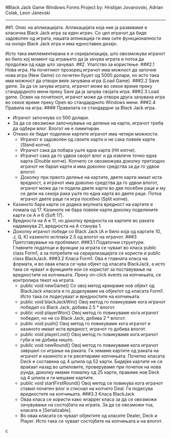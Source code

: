 #Black Jack Game
Windows Forms Project by: Hristijan Jovanovski, Adrian Colak, Leon Janevski

-----------------------------------------------------------------------------------------------------------------------------------

##1. Опис на апликацијата. Апликацијата која ние ја развиваме е класична Black Jack игра за еден играч. Со цел играчот да биде задоволен од играта, нашата апликација ги има сите функционалности на онлајн Black Jack игра и има едноставен дизајн.

Исто така имплементирана е и серијализација, што овозможува играчот во било кој момент од играњето да ја зачува играта и потоа да продолжи од каде што зачувал.
##2. Упатство за користење.
###2.1 Нова игра.
На почетниот прозорец играчот има можност да започне нова игра (New Game) со почетен буџет од 5000 долари, но исто така има можност да отвори веќе зачувана игра (Load Game).
###2.2 Save game. За да се зачува играта, играчот може во секое време преку стандардното мени преку Save да ја зачува својата игра.
###2.3 Load game. Освен на почетокот, играчот може да отвори друга зачувана игра во секое време преку Open во стандардното Windows мени.
###2.4 Правила на игра. #### Правилата се стандардни за Black Jack игра.
- Играчот започнува со 500 долари.
- За да се овозможи започнување на делење на карти, играчот треба да одбери влог. Влогот не е лимитиран.
- Откако ќе бидат поделени картите играчот има четири можности.
  - Играчот е задоволен од своите карти и не сака повеќе карти (Stand копче).
  - Играчот сака да побара уште една карта (Hit копче).
  - Играчот сака да го удвои својот влог и да извлече точно една карта (Double копче). Копчето се овозможува доколку претходно играчот не барал карти и има доволно средства за да го удвои влогот.
  - Доколку при првото делење на картите, двете карти имаат иста вредност, а играчот има доволно средства да го удвои влогот, играчот може да ги подели двете карти во две посебни раце и му се дели на секоја рака уште по една карта во двете раце. Потоа играчот двете раце ги игра посебно (Split копче).
- Казиното бара карти се додека вкупната вредност на картите е помала од 17. Казиното не бара повеќе карти доколку поделените карти се A и 6 (Soft 17).
- Вредноста на A е 11, но доколку вредноста на картите во раката надминува 21, вредноста на A станува 1.
- Доколку играчот победи со Black Jack (А и било која од картите 10, J, Q, K) казиното исплаќа 2.5 од влогот на играчот.
###3 Претставување на проблемот.
###3.1 Податочни структури.
Главните податоци и функции за играта се чуваат во класа public class Form1, а за потребите на серијализацијата се користи и public class BlackJack.
###3.2 Класа Form1.
Ова е главната класа на формата, и во оваа класа се чува објект од класата BlackJack, а исто така се чуваат и функциите кои се користат за поставување на вредностите на копчињата. Преку on-click events на копчињата, се контролира текот на играта.
  - public void newGame()
    Со овој метод креираме нов објект од BlackJack класата и го доделуваме на објектот од класата Form1. Исто така се подесуваат и вредностите на копчињата.
  - public void blackJackWin()
    Овој метод го повикуваме кога играчот победил со Black Jack, добива 2.5 * влогот.
  - public void playerWon()
    Овој метод го повикуваме кога играчот победил, но не со Black Jack, добива 2 * влогот.
  - public void push()
    Овој метод го повикуваме кога играчот и казиното имаат иста вредност, играчот го добива влогот.
  - public void playerLost()
    Овој метод го повикуваме кога играчот губи и не добива ништо.
  - public void newRound()
    Овој метод го повикуваме кога играчот завршил со играње на раката. Ги земаме картите од раката на играчот и казиното и ги ресетираме копчињата. Почетно класата Deck e составена од 4 шпила од 52 карти. Бидејќи картите не се враќаат назад во шпиловите, проверуваме при почеток на нова рунда, доколку имаме помалку од 25 карти, правиме нов Deck од 4 шпила и ги мешаме картите.
  - public void startFirstRound()
    Овој метод се повикува кога играчот ставил почетен влог и стиснал на копчето Deal. Ги подесува вредностите на копчињата.
###3.3 Класа BlackJack
  - Оваа класа се користи како wrapper класа за да се овозможи зачувување на состојбата на играта. За да се овозможи тоа, класата е [Serializable].
  - Во оваа класата се чуваат објектите од класите Dealer, Deck и Player. Исто така се чуваат состојбите на копчињата и на влогот.
  
с
